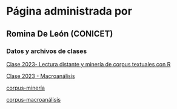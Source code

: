 # Página administrada por
## Romina De León (CONICET)
### Datos y archivos de clases

[Clase 2023- Lectura distante y minería de corpus textuales con R](clase-2023.html)

[Clase 2023 - Macroanálisis](macroanalisis_stylo.html)

[corpus-minería](https://github.com/rominicky/diplocssoc/raw/main/corpus_ej2.zip)

[corpus-macroanálisis](https://github.com/rominicky/diplocssoc/raw/main/corpus.zip)

